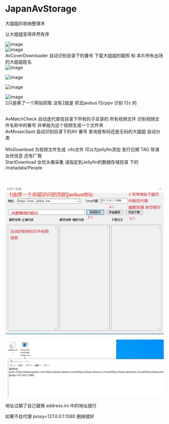 # JapanAvStorage
 大姐姐的收纳整理术

让大姐姐变得井然有序<br>

![image](https://github.com/lqs1848/JapanAvStorage/blob/master/info/1.jpg)<br>
![image](https://github.com/lqs1848/JapanAvStorage/blob/master/info/2.jpg)<br>
AvCoverDownloader 自动识别目录下的番号 下载大姐姐的靓照 和 本片所有出场的大姐姐姓名<br>
![image](https://github.com/lqs1848/JapanAvStorage/blob/master/info/3.png)<br>

![image](https://github.com/lqs1848/JapanAvStorage/blob/master/info/3.jpg)<br>

![image](https://github.com/lqs1848/JapanAvStorage/blob/master/info/4.jpg)<br>

![image](https://github.com/lqs1848/JapanAvStorage/blob/master/info/5.jpg)<br>2只是换了一个网站抓取 没有2就是 抓去javbus f2cppv 识别 f2c 的<br>

<br>
AvMatchCheck 自动迭代查找目录下所有的子目录的 所有视频文件 识别视频文件名称中的番号 并单独为这个视频生成一个文件夹
<br>
AvMosaicSpot 自动识别目录下的AV 番号 查询是有码还是无码的大姐姐 自动分类<br>
<br>
NfoDownload 为视频文件生成 .nfo文件 可以为jellyfin添加 发行日期 TAG 导演 女优信息 还有厂商
<br>
StartDownload 女优头像采集    请指定到Jellyfin的数据存储目录 下的 /metadata/People

<br>

<br>

<br>







![image](https://github.com/lqs1848/JapanAvStorage/blob/master/info/111.jpg)<br>

![image](https://github.com/lqs1848/JapanAvStorage/blob/master/info/222.jpg)<br>

地址过期了自己替换 address.ini 中的地址就行<br>

如果不挂代理 proxy=127.0.0.1:1080 删掉就好<br>
